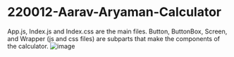 # 220012-Aarav-Aryaman-Calculator
App.js, Index.js and Index.css are the main files. Button, ButtonBox, Screen, and Wrapper (js and css files) are subparts that make the components of the calculator.
![image](https://github.com/AaravAryaman/220012-Aarav-Aryaman-Calculator/assets/131551391/32000072-ca74-4462-88b5-c526ccd33d74)
